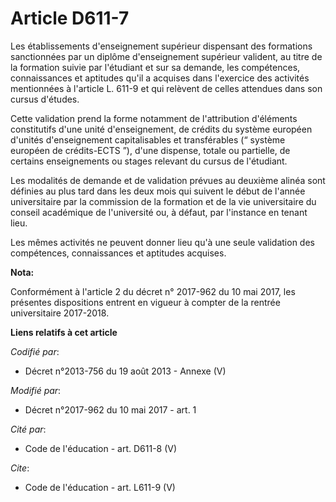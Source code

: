 # Article D611-7

Les établissements d'enseignement supérieur dispensant des formations sanctionnées par un diplôme d'enseignement supérieur
valident, au titre de la formation suivie par l'étudiant et sur sa demande, les compétences, connaissances et aptitudes qu'il
a acquises dans l'exercice des activités mentionnées à l'article L. 611-9 et qui relèvent de celles attendues dans son cursus
d'études. 

Cette validation prend la forme notamment de l'attribution d'éléments constitutifs d'une unité d'enseignement, de crédits du
système européen d'unités d'enseignement capitalisables et transférables (“ système européen de crédits-ECTS ”), d'une
dispense, totale ou partielle, de certains enseignements ou stages relevant du cursus de l'étudiant. 

Les modalités de demande et de validation prévues au deuxième alinéa sont définies au plus tard dans les deux mois qui
suivent le début de l'année universitaire par la commission de la formation et de la vie universitaire du conseil académique
de l'université ou, à défaut, par l'instance en tenant lieu. 

Les mêmes activités ne peuvent donner lieu qu'à une seule validation des compétences, connaissances et aptitudes acquises.

**Nota:**

Conformément à l'article 2 du décret n° 2017-962 du 10 mai 2017, les présentes dispositions entrent en vigueur à compter de
la rentrée universitaire 2017-2018.

**Liens relatifs à cet article**

_Codifié par_:

  - Décret n°2013-756 du 19 août 2013 -  Annexe (V)

_Modifié par_:

  - Décret n°2017-962 du 10 mai 2017 - art. 1

_Cité par_:

  - Code de l'éducation - art. D611-8 (V)

_Cite_:

  - Code de l'éducation - art. L611-9 (V)

